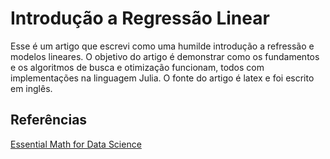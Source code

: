 # Introdução a Regressão Linear

Esse é um artigo que escrevi como uma humilde introdução a refressão e modelos lineares. O objetivo do artigo é demonstrar como os fundamentos e os algoritmos de busca e otimização funcionam, todos com implementações na linguagem Julia. O fonte do artigo é latex e foi escrito em inglês.

## Referências
[Essential Math for Data Science](https://www.amazon.com/Essential-Math-Data-Science-Fundamental/dp/1098102932)